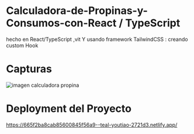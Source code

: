 # Calculadora-de-Propinas-y-Consumos-con-React / TypeScript
hecho en React/TypeScript ,vit   Y usando framework TailwindCSS : creando custom Hook 

# Capturas
![imagen calculadora propina](https://github.com/matucamus/Calculadora-de-Propinas-y-Consumos-con-React/assets/106162059/917aefee-f1f0-420a-a3da-748378d98040)

# Deployment del Proyecto

https://665f2ba8cab85600845f56a9--teal-youtiao-2721d3.netlify.app/

